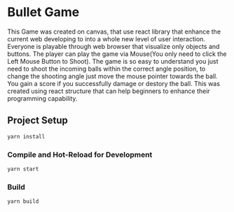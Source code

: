 # Bullet Game
This Game was created on canvas, that use react library that enhance the current web developing to into a whole new level of user interaction. Everyone is playable through web browser that visualize only objects and buttons. The player can play the game via Mouse(You only need to click the Left Mouse Button to Shoot). The game is so easy to understand you just need to shoot the incoming balls within the correct angle position, to change the shooting angle just move the mouse pointer towards the ball. You gain a score if you successfully damage or destory the ball. This was created using react structure that can help beginners to enhance their programming capability.

## Project Setup
```sh
yarn install
```

### Compile and Hot-Reload for Development

```sh
yarn start
```

### Build

```sh
yarn build
```